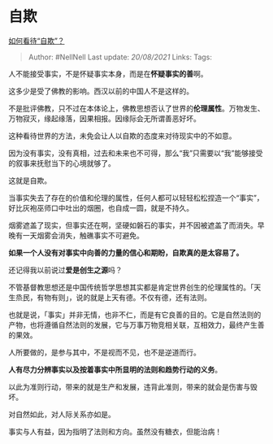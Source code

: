 # 自欺
[如何看待“自欺”？](https://www.zhihu.com/question/449460482/answer/1843987819)

> Author: #NellNell
Last update: *20/08/2021*
Links:
Tags:

人不能接受事实，不是怀疑事实本身，而是在**怀疑事实的善**啊。

这多少是受了佛教的影响。西汉以前的中国人不是这样的。

不是批评佛教，只不过在本体论上，佛教思想否认了世界的**伦理属性**。万物发生、万物寂灭，缘起缘落，因果相报。因缘际会无所谓善恶好坏。

这种看待世界的方法，未免会让人以自欺的态度来对待现实中的不如意。

因为没有事实，没有真相，过去和未来也不可得，那么“我”只需要以“我”能够接受的叙事来抚慰当下的心境就够了。

这就是自欺。

当事实失去了存在的价值和伦理的属性，任何人都可以轻轻松松捏造一个“事实”，好比灰袍巫师口中吐出的烟圈，也自成一圆，就是不持久。

烟雾遮盖了现实，但事实还在啊，坚硬如磐石的事实，并不因被遮盖了而消失。早晚有一天烟雾会消失，触礁事实不可避免。

**如果一个人没有对事实中向善的力量的信心和期盼，自欺真的是太容易了。**

还记得我以前说过**爱是创生之源**吗？

不管基督教思想还是中国传统哲学思想其实都是肯定世界创生的伦理属性的。「天生烝民，有物有则」，说的就是上天有德。不仅有德，还有法则。

也就是说，「事实」并非无情，也非不仁，而是有它良善的目的。它是自然法则的产物，也将遵循自然法则的发展，它与万事万物竞相关联，互相效力，最终产生善的果效。

人所要做的，是参与其中，不是视而不见，也不是逆道而行。

**人有尽力分辨事实以及按着事实中所显明的法则和趋势行动的义务**。

以此为准则行动，带来的就是生产和发展，违背此准则，带来的就会是伤害与毁坏。

对自然如此，对人际关系亦如是。

事实与人有益，因为指明了法则和方向。虽然没有糖衣，但能治病！
